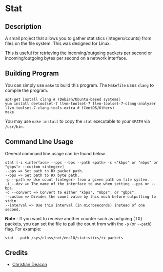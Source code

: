 # Stat
## Description
A small project that allows you to gather statistics (integers/counts) from files on the file system. This was designed for Linux.

This is useful for retrieving the incoming/outgoing packets per second or incoming/outgoing bytes per second on a network interface.

## Building Program
You can simply use `make` to build this program. The `Makefile` uses `clang` to compile the program.

```
apt-get install clang # (Debian/Ubuntu-based systems)
yum install devtoolset-7 llvm-toolset-7 llvm-toolset-7-clang-analyzer llvm-toolset-7-clang-tools-extra # (CentOS/Others)
make
```

You may use `make install` to copy the `stat` executable to your `$PATH` via `/usr/bin`.

## Command Line Usage
General command line usage can be found below.

```
stat [-i <interface> --pps --bps --path <path> -c <"kbps" or "mbps" or "gbps"> --custom <integer>]
--pps => Set path to RX packet path.
--bps => Set path to RX byte path.
-p --path => Use count (integer) from a given path on file system.
-i --dev => The name of the interface to use when setting --pps or --bps.
-c --convert => Convert to either "kbps", "mbps", or "gbps".
--custom => Divides the count value by this much before outputting to stdin.
--interval => Use this interval (in microseconds) instead of one second.
```

**Note** - If you want to receive another counter such as outgoing (TX) packets, you can set the file to pull the count from with the `-p` (or `--path`) flag. For example:

```
stat --path /sys/class/net/ens18/statistics/tx_packets
```

## Credits
* [Christian Deacon](https://github.com/gamemann)
